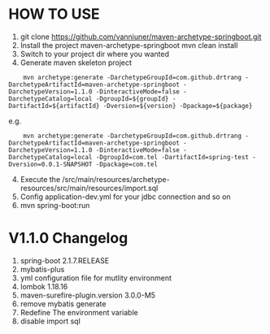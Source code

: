 # HOW TO USE
1. git clone https://github.com/vanniuner/maven-archetype-springboot.git
2. Install the project maven-archetype-springboot
    mvn clean install
4. Switch to your project dir where you wanted
3. Generate maven skeleton project
``` shell
    mvn archetype:generate -DarchetypeGroupId=com.github.drtrang -DarchetypeArtifactId=maven-archetype-springboot -DarchetypeVersion=1.1.0 -DinteractiveMode=false -DarchetypeCatalog=local -DgroupId=${groupId} -DartifactId=${artifactId} -Dversion=${version} -Dpackage=${package}
```
e.g.
``` shell
    mvn archetype:generate -DarchetypeGroupId=com.github.drtrang -DarchetypeArtifactId=maven-archetype-springboot -DarchetypeVersion=1.1.0 -DinteractiveMode=false -DarchetypeCatalog=local -DgroupId=com.tel -DartifactId=spring-test -Dversion=0.0.1-SNAPSHOT -Dpackage=com.tel
```
4. Execute the /src/main/resources/archetype-resources/src/main/resources/import.sql 
5. Config application-dev.yml for your jdbc connection and so on
6. mvn spring-boot:run


# V1.1.0 Changelog
1. spring-boot 2.1.7.RELEASE
2. mybatis-plus
3. yml configuration file for mutlity environment
4. lombok 1.18.16
5. maven-surefire-plugin.version 3.0.0-M5
6. remove mybatis generate
7. Redefine The environment variable
8. disable import sql
